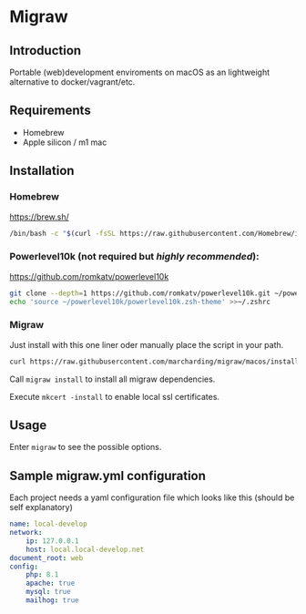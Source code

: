 # Migraw

## Introduction

Portable (web)development enviroments on macOS as an lightweight alternative to docker/vagrant/etc.

## Requirements

- Homebrew
- Apple silicon / m1 mac

## Installation

### Homebrew

https://brew.sh/

```bash
/bin/bash -c "$(curl -fsSL https://raw.githubusercontent.com/Homebrew/install/HEAD/install.sh)"
```

### Powerlevel10k (not required but ***highly recommended***):

https://github.com/romkatv/powerlevel10k

```bash
git clone --depth=1 https://github.com/romkatv/powerlevel10k.git ~/powerlevel10k
echo 'source ~/powerlevel10k/powerlevel10k.zsh-theme' >>~/.zshrc
```

### Migraw

Just install with this one liner oder manually place the script in your path.

```bash
curl https://raw.githubusercontent.com/marcharding/migraw/macos/install.sh | bash
```

Call `migraw install` to install all migraw dependencies.

Execute `mkcert -install` to enable local ssl certificates.

## Usage

Enter `migraw` to see the possible options.

## Sample migraw.yml configuration

Each project needs a yaml configuration file which looks like this
(should be self explanatory)

```yml
name: local-develop
network:
    ip: 127.0.0.1
    host: local.local-develop.net
document_root: web
config:
    php: 8.1
    apache: true
    mysql: true
    mailhog: true
```
